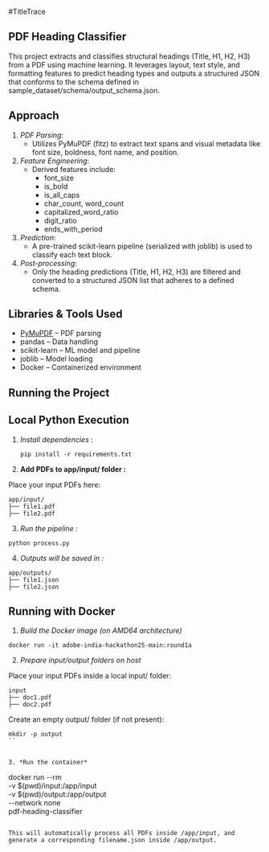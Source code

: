 #TitleTrace
## PDF Heading Classifier

This project extracts and classifies structural headings (Title, H1, H2, H3) from a PDF using machine learning. It leverages layout, text style, and formatting features to predict heading types and outputs a structured JSON that conforms to the schema defined in sample_dataset/schema/output_schema.json.


##  Approach

1. *PDF Parsing*:
    - Utilizes PyMuPDF (fitz) to extract text spans and visual metadata like font size, boldness, font name, and position.
2. *Feature Engineering*:
    - Derived features include:
        - font_size
        - is_bold
        - is_all_caps
        - char_count, word_count
        - capitalized_word_ratio
        - digit_ratio
        - ends_with_period
3. *Prediction*:
    - A pre-trained scikit-learn pipeline (serialized with joblib) is used to classify each text block.
4. *Post-processing*:
    - Only the heading predictions (Title, H1, H2, H3) are filtered and converted to a structured JSON list that adheres to a defined schema.



##  Libraries & Tools Used

- [PyMuPDF](https://pymupdf.readthedocs.io/) – PDF parsing
- pandas – Data handling
- scikit-learn – ML model and pipeline
- joblib – Model loading
- Docker – Containerized environment



##  Running the Project

##  Local Python Execution

1. *Install dependencies* :
    
    ```
    pip install -r requirements.txt
    ```
    
2. **Add PDFs to app/input/ folder :** 

Place your input PDFs here:


```
app/input/
├── file1.pdf
├── file2.pdf
```

3. *Run the pipeline :*

```
python process.py
```

4. *Outputs will be saved in :*

```
app/outputs/
├── file1.json
├── file2.json
```

##  Running with Docker

1. *Build the Docker image (on AMD64 architecture)*

```
docker run -it adobe-india-hackathon25-main:round1a
```

2. *Prepare input/output folders on host*

Place your input PDFs inside a local input/ folder:

```
input
├── doc1.pdf
├── doc2.pdf
```

Create an empty output/ folder (if not present):

```
mkdir -p output
``


3. *Run the container*

```
docker run --rm \
  -v $(pwd)/input:/app/input \
  -v $(pwd)/output:/app/output \
  --network none \
  pdf-heading-classifier
```

This will automatically process all PDFs inside /app/input, and generate a corresponding filename.json inside /app/output.